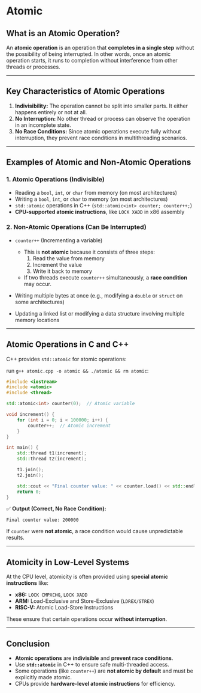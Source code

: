 # Atomic

## **What is an Atomic Operation?**  
An **atomic operation** is an operation that **completes in a single step** without the possibility of being interrupted. In other words, once an atomic operation starts, it runs to completion without interference from other threads or processes.

---

## **Key Characteristics of Atomic Operations**
1. **Indivisibility:** The operation cannot be split into smaller parts. It either happens entirely or not at all.  
2. **No Interruption:** No other thread or process can observe the operation in an incomplete state.  
3. **No Race Conditions:** Since atomic operations execute fully without interruption, they prevent race conditions in multithreading scenarios.  

---

## **Examples of Atomic and Non-Atomic Operations**
### **1. Atomic Operations (Indivisible)**
- Reading a `bool`, `int`, or `char` from memory (on most architectures)
- Writing a `bool`, `int`, or `char` to memory (on most architectures)
- `std::atomic` operations in C++ (`std::atomic<int> counter; counter++;`)
- **CPU-supported atomic instructions**, like `LOCK XADD` in x86 assembly

### **2. Non-Atomic Operations (Can Be Interrupted)**
- `counter++` (Incrementing a variable)  
  - This is **not atomic** because it consists of three steps:
    1. Read the value from memory  
    2. Increment the value  
    3. Write it back to memory  
  - If two threads execute `counter++` simultaneously, a **race condition** may occur.

- Writing multiple bytes at once (e.g., modifying a `double` or `struct` on some architectures)
- Updating a linked list or modifying a data structure involving multiple memory locations

---

## **Atomic Operations in C and C++**
C++ provides `std::atomic` for atomic operations:

run `g++ atomic.cpp -o atomic && ./atomic && rm atomic`:

```cpp
#include <iostream>
#include <atomic>
#include <thread>

std::atomic<int> counter(0);  // Atomic variable

void increment() {
    for (int i = 0; i < 100000; i++) {
        counter++;  // Atomic increment
    }
}

int main() {
    std::thread t1(increment);
    std::thread t2(increment);

    t1.join();
    t2.join();

    std::cout << "Final counter value: " << counter.load() << std::endl;
    return 0;
}
```
✅ **Output (Correct, No Race Condition):**
```
Final counter value: 200000
```

If `counter` were **not atomic**, a race condition would cause unpredictable results.

---

## **Atomicity in Low-Level Systems**
At the CPU level, atomicity is often provided using **special atomic instructions** like:
- **x86:** `LOCK CMPXCHG`, `LOCK XADD`
- **ARM:** Load-Exclusive and Store-Exclusive (`LDREX/STREX`)
- **RISC-V:** Atomic Load-Store Instructions

These ensure that certain operations occur **without interruption**.

---

## **Conclusion**
- **Atomic operations** are **indivisible** and **prevent race conditions**.  
- Use **`std::atomic`** in C++ to ensure safe multi-threaded access.  
- Some operations (like `counter++`) are **not atomic by default** and must be explicitly made atomic.  
- CPUs provide **hardware-level atomic instructions** for efficiency.
